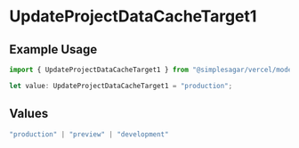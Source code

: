 # UpdateProjectDataCacheTarget1

## Example Usage

```typescript
import { UpdateProjectDataCacheTarget1 } from "@simplesagar/vercel/models/updateprojectdatacacheop.js";

let value: UpdateProjectDataCacheTarget1 = "production";
```

## Values

```typescript
"production" | "preview" | "development"
```